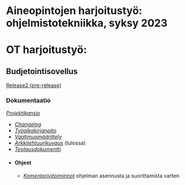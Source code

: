 # **Aineopintojen harjoitustyö: ohjelmistotekniikka, syksy 2023**


# OT harjoitustyö:

## Budjetointisovellus
[Release2 (pre-release)](https://github.com/keranenkirill/OT-projekti/releases/tag/viikko6)

### Dokumentaatio
[_Projektikansio_](./BudgetApp)
- [_Changelog_](./BudgetApp/dokumentaatio/Changelog.md)
- [_Työaikakirjanpito_](./BudgetApp/dokumentaatio/tuntikirjanpito.md)
- [_Vaatimusmäärittely_](./BudgetApp/dokumentaatio/vaativuusmaarittely.md)
- [_Arkkitehtuurikuvaus_]() (tulossa)
- [_Testausdokumentti_](./BudgetApp/dokumentaatio/testaus.md)
- #### Ohjeet
   - [_Komentorivitoiminnot_](./BudgetApp/dokumentaatio/komentorivikomennot.md) ohjelman asennusta ja suorittamista varten

   